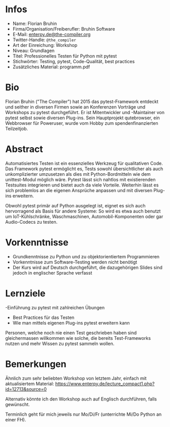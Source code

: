 # Infos

- Name: Florian Bruhin
- Firma/Organisation/Freiberufler: Bruhin Software
- E-Mail: enterpy.de@the-compiler.org
- Twitter-Handle: `@the_compiler`
- Art der Einreichung: Workshop
- Niveau: Grundlagen
- Titel: Professionelles Testen für Python mit pytest
- Stichwörter: Testing, pytest, Code-Qualität, best practices
- Zusätzliches Material: programm.pdf

# Bio
Florian Bruhin ("The Compiler") hat 2015 das pytest-Framework entdeckt und seither in diversen Firmen sowie an Konferenzen Vorträge und Workshops zu pytest durchgeführt. Er ist Mitentwickler und -Maintainer von pytest selbst sowie diversen Plug-ins. Sein Hauptprojekt qutebrowser, ein Webbrowser für Poweruser, wurde vom Hobby zum spendenfinanzierten Teilzeitjob.

# Abstract

Automatisiertes Testen ist ein essenzielles Werkzeug für qualitativen Code. Das Framework pytest ermöglicht es, Tests sowohl übersichtlicher als auch unkomplizierter umzusetzen als dies mit Python-Bordmitteln wie dem unittest-Modul möglich wäre. Pytest lässt sich nahtlos mit existierenden Testsuites integrieren und bietet auch da viele Vorteile. Weiterhin lässt es sich problemlos an die eigenen Ansprüche anpassen und mit diversen Plug-ins erweitern.

Obwohl pytest primär auf Python ausgelegt ist, eignet es sich auch hervorragend als Basis für andere Systeme: So wird es etwa auch benutzt um IoT-Kühlschränke, Waschmaschinen, Automobil-Komponenten oder gar Audio-Codecs zu testen.

# Vorkenntnisse

- Grundkenntnisse zu Python und zu objektorientiertem Programmieren
- Vorkenntnisse zum Software-Testing werden nicht benötigt
- Der Kurs wird auf Deutsch durchgeführt, die dazugehörigen Slides sind jedoch in englischer Sprache verfasst

# Lernziele

-Einführung zu pytest mit zahlreichen Übungen
- Best Practices für das Testen
- Wie man mittels eigenen Plug-ins pytest erweitern kann

Personen, welche noch nie einen Test geschrieben haben sind gleichermassen willkommen wie solche, die bereits Test-Frameworks nutzen und mehr Wissen zu pytest sammeln wollen.

# Bemerkungen

Ähnlich zum sehr beliebten Workshop von letztem Jahr, einfach mit aktualisiertem Material: https://www.enterpy.de/lecture_compact1.php?id=12713&source=0

Alternativ könnte ich den Workshop auch auf Englisch durchführen, falls gewünscht.

Terminlich geht für mich jeweils nur Mo/Di/Fr (unterrichte Mi/Do Python an einer FH).
